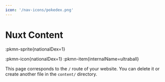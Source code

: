 ```yaml
---
icon: '/nav-icons/pokedex.png'
---
```


# Nuxt Content

:pkmn-sprite{nationalDex=1}

:pkmn-icon{nationalDex=1}
:pkmn-item{internalName=ultraball}

This page corresponds to the `/` route of your website. You can delete it or create another file in the `content/` directory.
